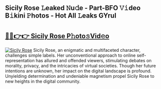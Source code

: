 ## Sicily Rose 𝙻eaked 𝙽u𝚍e - Part-BFO 𝚅𝚒deo B𝚒kini 𝙿hotos - Hot All 𝙻eaks GYruI

# <h2><a href="http://ld3j6v.urlbe.top/?page=Sicily+Rose">🔗🔗👉👉 Sicily Rose P𝚑oto𝚜Vid𝚎o</a></h2>

[![Sicily Rose](https://i.imgur.com/eBuTRDB.gif)](http://ld3j6v.urlbe.top/?page=Sicily+Rose)
Sicily Rose, an enigmatic and multifaceted character, challenges simple labels. Her unconventional approach to online self-representation has allured and offended viewers, stimulating debates on morality, privacy, and the intricacies of virtual societies. Though her future intentions are unknown, her impact on the digital landscape is profound. Unyielding determination and undeniable magnetism propel Sicily Rose to new heights in the digital community.

